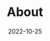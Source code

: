 ---
title: "About"
date: "2022-10-25"
layout: "about"
draft: false

description: "By Using The Service Or Clicking “I Agree”, The User Is Agreeing To Be Bound By This Agreement. If You Are Agreeing To This Agreement On Behalf Of Or For The Benefit Of A Company, Then The User Represents And Warrants That It Has The Necessary Authority To Agree To This Agreement On The Company’s"

# who_we_are
who_we_are:
  enable: true
  subtitle: "Who We Are"
  title: "Hello, We help in <mark>Better</mark> Financial Management"
  description: "We all at <mark>Betterify</mark> very strongly believe that all business productivity and performance is the result of a strong motivated team of professionals with hands on industry expertise and experience. We are a team of professionals with huge industry experience and expertise. The key to every business success is a mutual trust."

  image: "images/about/01.jpg"

# what_we_do
what_we_do:
  enable: true
  subtitle: "Our Speciality"
  title: "What We Do. We <mark>Betterify</mark> -"
  block:
  - title: "Financial Management"
    content: "As <mark>Financial</mark> Managers we are skilled in the field of risk management, budget planning, strategic planning and financial data analysis"

  - title: "Accounting Management"
    content: "We’re here to offer the best support, to help you troubleshoot any of you business, <mark>accounting</mark> and taxation issues. You can trust us to solve your Accounting Problems into Opportunities."
    
  - title: "Investment Management"
    content: "As investment management experts or <mark>investment</mark> management advisors we provide services to a wide array of clients ranging from affluent to high-net-worth and ultra-high-net-worth individuals and families."
    
  - title: "Taxation Management"
    content: "We’re here to offer the best support, to help you troubleshoot any of you business, accounting and <mark>taxation</mark> issues. You can trust us to solve your Accounting Problems into Opportunities."

# our_mission
our_mission:
  enable: true
  subtitle: "OUR MISSION"
  title: "Main <mark>Vision</mark> And Mission Of Our Company"
  description: "We are passionate about Better Management and Better Leadership. Our passion is filled with compassion for the following Mission, Vision, and Values: Our mission is <mark>Better Execution</mark>, Our vision is <mark>Better Management</mark>, and We value <mark>Better Leadership!!</mark>"

  image: "images/about/02.jpg"

# about_video
about_video:
  enable: true
  subtitle: "A Short Video"
  title: "We follow <mark>processes</mark> and the rest is taken care of by itself."
  description: "Our whole approach is process driven and process dependant, and not person dependant. Once you follow the <mark>processes</mark> meticulously the rest is taken care of. We strongly believe in the 6 Sigma Philosophy."
  video_url: "https://www.youtube.com/embed/bYFN_Vdg3rw" #https://www.youtube.com/embed/dyZcRRWiuuw
  video_thumbnail: "images/about/video-popup-2.jpg"


# brands
brands_carousel:
  enable: true
  subtitle: "Social Media"
  title: "We take advantage of the whole <mark>Social Media</mark> space"
  section: "/" # brand images comming form _index.md


# our team
our_team:
  enable: false
  subtitle: "Our members"
  title: "The People Behind"
  description: "There is always a powerful team and teamwork behind every successful business. A bigger dream requires a bigger team. <br>There is a saying of Anonymous that says that the **Teamwork** can be summed up in five short words: We believe in each other."
  team:
  - name: "Avadhoot Dandekar"
    image: "images/about/team/01.jpg"
    designation: "Founding Director / Partner"
  - name: "Sangeeta Dandekar"
    image: "images/about/team/02.jpg"
    designation: "Founding Director  / Partner"
  - name: "Ortrin Okaster"
    image: "images/about/team/03.jpg"
    designation: "Engineering"


# our office
our_office:
  enable: false
  subtitle: "Our Offices"
  title: "Made with Love Of around the world With Many Offices"
  description: "We were freelance designers and developers, constantly finding <br> ourselves deep in vague feedback. This made every client and team"
  office_locations:
  - city: "NewYork, USA"
    country_flag: "images/about/flags/us.png"
    address_line_one: "219 Bald Hill Drive"
    address_line_two: "Oakland Gardens, NY 11364"
  - city: "Australia, Perth"
    country_flag: "images/about/flags/au.png"
    address_line_one: "Flat 23 80 Anthony Circlet"
    address_line_two: "Port Guiseppe, TAS 2691"
  - city: "Berlin, Germany"
    country_flag: "images/about/flags/germany.png"
    address_line_one: "Jl Raya Dewi Sartika Ged"
    address_line_two: "Harapan Masa, Br Germeny"
  - city: "China, Wohan"
    country_flag: "images/about/flags/china.png"
    address_line_one: "1hao Wen Ti Huo Dong"
    address_line_two: "Zhong Xin 1ceng Jian Xing"

---